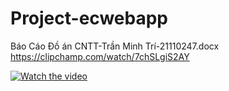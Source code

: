 # Project-ecwebapp
Báo Cáo Đồ án CNTT-Trần Minh Trí-21110247.docx
https://clipchamp.com/watch/7chSLgiS2AY

[![Watch the video](https://i.stack.imgur.com/Vp2cE.png)](https://clipchamp.com/watch/7chSLgiS2AY)
